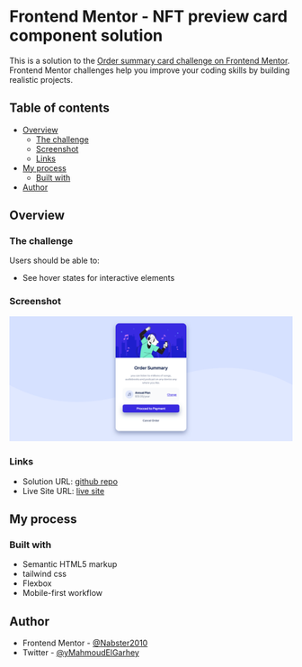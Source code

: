 # Frontend Mentor - NFT preview card component solution

This is a solution to the [Order summary card challenge on Frontend Mentor](https://www.frontendmentor.io/challenges/order-summary-component-QlPmajDUj). Frontend Mentor challenges help you improve your coding skills by building realistic projects.

## Table of contents

- [Overview](#overview)
  - [The challenge](#the-challenge)
  - [Screenshot](#screenshot)
  - [Links](#links)
- [My process](#my-process)
  - [Built with](#built-with)
- [Author](#author)

## Overview

### The challenge

Users should be able to:

- See hover states for interactive elements

### Screenshot

![Alt screenshot](./images/screenShots/pic.png)

### Links

- Solution URL: [github repo](https://github.com/Nabster2010/frontend-mentor-Order-summary-component)
- Live Site URL: [live site](https://nabster2010.github.io/frontend-mentor-Order-summary-component/)

## My process

### Built with

- Semantic HTML5 markup
- tailwind css
- Flexbox
- Mobile-first workflow

## Author

- Frontend Mentor - [@Nabster2010](https://www.frontendmentor.io/profile/Nabster2010)
- Twitter - [@yMahmoudElGarhey](https://www.twitter.com/MahmoudElGarhey)
